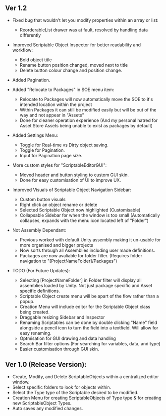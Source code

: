## Ver 1.2
- Fixed bug that wouldn't let you modify properties within an array or list:
    - ReorderableList drawer was at fault, resolved by handling data differently

- Improved Scriptable Object Inspector for better readability and workflow:
    - Bold object title
    - Rename button position changed, moved next to title
    - Delete button colour change and position change.

- Added Pagination.

- Added "Relocate to Packages" in SOE menu item:
    - Relocate to Packages will now automatically move the SOE to it's intended location within the project
    - Within Packages it can still be modified easily but will be out of the way and not appear in "Assets"
    - Done for cleaner operation experience (And my personal hatred for Asset Store Assets being unable to exist as packages by default)

- Added Settings Menu:
    - Toggle for Real-time vs Dirty object saving.
    - Toggle for Pagination.
    - Input for Pagination page size.

- More custom styles for "ScriptableEditorGUI":
    - Moved header and button styling to custom GUI skin.
    - Done for easy customisation of UI to improve UX.

- Improved Visuals of Scriptable Object Navigation Sidebar:
    - Custom button visuals
    - Right click an object rename or delete
    - Selected Scriptable Object now highlighted (Customisable)
    - Collapsable Sidebar for when the window is too small (Automatically collapses, expands with the menu icon located left of "Folder")

- Not Assembly Dependant:
    - Previous worked with default Unity assembly making it un-usable for more organised and bigger projects
    - Now sorts through all Assemblies including user made definitions.
    - Packages are now avaliable for folder filter. (Requires folder navigation to "[ProjectNameFolder]/Packages")

- TODO (For Future Updates):
    - Selecting [ProjectNameFolder] in Folder filter will display all assemblies loaded by Unity. Not just package specific and Asset specific definitions.
    - Scriptable Object create menu will be apart of the flow rather than a popup.
    - Creation Menu will include editor for the Scriptable Object class being created.
    - Draggable resizing Sidebar and Inspector
    - Renaming Scriptables can be done by double clicking "Name" field alongside a pencil icon to turn the field into a textfield. Will allow for easy renaming.
    - Optmisation for GUI drawing and data handling
    - Search Bar filter options (For searching for variables, data, and type)
    - Easier customisation through GUI skin.


## Ver 1.0 (Release Version):
- Create, Modify, and Delete ScriptableObjects within a centralized editor window.
- Select specific folders to look for objects within.
- Select the Type type of the Scriptable desired to be modified.
- Creation Menu for creating ScriptableObjects of Type type & for creating new ScriptableObject Types.
- Auto saves any modified changes.